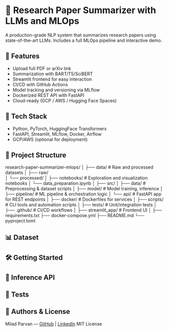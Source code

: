 # 🧠 Research Paper Summarizer with LLMs and MLOps

A production-grade NLP system that summarizes research papers using state-of-the-art LLMs. Includes a full MLOps pipeline and interactive demo.

## 🔧 Features
- Upload full PDF or arXiv link
- Summarization with BART/T5/SciBERT
- Streamlit frontend for easy interaction
- CI/CD with GitHub Actions
- Model tracking and versioning via MLflow
- Dockerized REST API with FastAPI
- Cloud-ready (GCP / AWS / Hugging Face Spaces)

## 🚀 Tech Stack
- Python, PyTorch, HuggingFace Transformers
- FastAPI, Streamlit, MLflow, Docker, Airflow
- GCP/AWS (optional for deployment)

## 📁 Project Structure
research-paper-summarizer-mlops/
│
├── data/                   # Raw and processed datasets
│   ├── raw/                
│   └── processed/
│
├── notebooks/              # Exploration and visualization notebooks
│   └── data_preparation.ipynb
│
├── src/
│   ├── data/               # Preprocessing & dataset scripts
│   ├── model/              # Model training, inference
│   ├── pipeline/           # ML pipeline & orchestration logic
│   └── api/                # FastAPI app for REST endpoints
│
├── docker/                 # Dockerfiles for services
│
├── scripts/                # CLI tools and automation scripts
│
├── tests/                  # Unit/integration tests
│
├── .github/                # CI/CD workflows
│
├── streamlit_app/          # Frontend UI
│
├── requirements.txt
├── docker-compose.yml
├── README.md
└── pyproject.toml


## 📊 Dataset


## 🛠️ Getting Started


## 🤖 Inference API


## 🧪 Tests


## 🧠 Authors & License
Milad Parvan — [GitHub](https://github.com/MParvan) | [LinkedIn](https://www.linkedin.com/in/milad-parvan-6ba485221/)
MIT License
